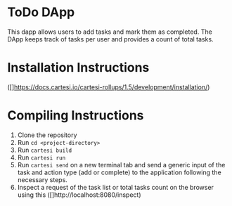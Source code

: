 # ToDo DApp

This dapp allows users to add tasks and mark them as completed. The DApp keeps track of tasks per user and provides a count of total tasks.

# Installation Instructions

([]https://docs.cartesi.io/cartesi-rollups/1.5/development/installation/)

# Compiling Instructions

1. Clone the repository
2. Run `cd <project-directory>`
3. Run `cartesi build`
4. Run `cartesi run`
5. Run `cartesi send` on a new terminal tab and send a generic input of the task and action type (add or complete) to the application following the necessary steps.
6. Inspect a request of the task list or total tasks count on the browser using this ([]http://localhost:8080/inspect)
